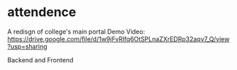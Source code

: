 # attendence

A redisgn of college's main portal
Demo Video: https://drive.google.com/file/d/1w9jFvRlfq6OtSPLnaZXrEDRp32aqv7_Q/view?usp=sharing

Backend and Frontend
